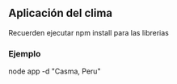 ## Aplicación del clima 


Recuerden ejecutar npm install para las librerias



### Ejemplo


node app -d "Casma, Peru"
